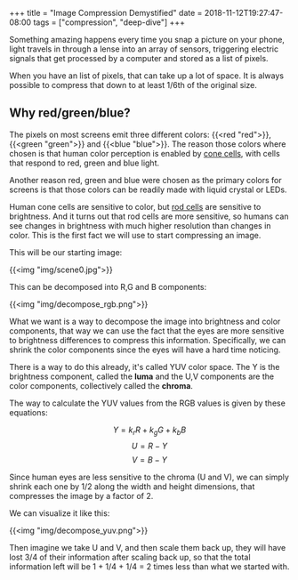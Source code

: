 +++
title = "Image Compression Demystified"
date = 2018-11-12T19:27:47-08:00
tags = ["compression", "deep-dive"]
+++

Something amazing happens every time you snap a picture on your phone, 
light travels in through a lense into an array of sensors, triggering 
electric signals that get processed by a computer and stored as a list 
of pixels.

When you have an list of pixels, that can take up a lot of space. It is 
always possible to compress that down to at least 1/6th of the original 
size. 

## Why red/green/blue?
The pixels on most screens emit three different colors: 
{{<red "red">}}, {{<green "green">}} and {{<blue "blue">}}. The reason 
those colors where chosen is that human color perception is enabled 
by [cone cells](https://en.wikipedia.org/wiki/Cone_cell), with cells 
that respond to red, green and blue light.

Another reason red, green and blue were chosen as the primary colors 
for screens is that those colors can be readily made with liquid crystal 
or LEDs.

Human cone cells are sensitive to color, but 
[rod cells](https://en.wikipedia.org/wiki/Rod_cell) are sensitive to 
brightness. And it turns out that rod cells are more sensitive, so 
humans can see changes in brightness with much higher resolution than 
changes in color. This is the first fact we will use to start compressing 
an image.

This will be our starting image:

{{<img "img/scene0.jpg">}}

This can be decomposed into R,G and B components:

{{<img "img/decompose_rgb.png">}}

What we want is a way to decompose the image into brightness and color
components, that way we can use the fact that the eyes are more sensitive 
to brightness differences to compress this information. Specifically, 
we can shrink the color components since the eyes will have a hard time 
noticing.

There is a way to do this already, it's called YUV color space. The Y is 
the brightness component, called the **luma** and the U,V components are the 
color components, collectively called the **chroma**.

The way to calculate the YUV values from the RGB values is given by these 
equations:

$$Y = k_r R + k_g G + k_b B $$
$$U = R - Y$$
$$V = B - Y$$

Since human eyes are less sensitive to the chroma (U and V), we can simply 
shrink each one by 1/2 along the width and height dimensions, that compresses 
the image by a factor of 2.

We can visualize it like this:

{{<img "img/decompose_yuv.png">}}

Then imagine we take U and V, and then scale them back up, they will have lost 
3/4 of their information after scaling back up, so that the total information 
left will be 1 + 1/4 + 1/4 = 2 times less than what we started with.

